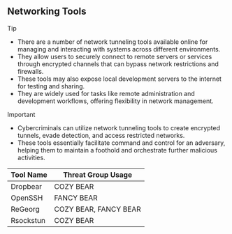 ## Networking Tools

> [!TIP]
> - There are a number of network tunneling tools available online for managing and interacting with systems across different environments.
> - They allow users to securely connect to remote servers or services through encrypted channels that can bypass network restrictions and firewalls.
> - These tools may also expose local development servers to the internet for testing and sharing.
> - They are widely used for tasks like remote administration and development workflows, offering flexibility in network management.

> [!IMPORTANT]
> - Cybercriminals can utilize network tunneling tools to create encrypted tunnels, evade detection, and access restricted networks.
> - These tools essentially facilitate command and control for an adversary, helping them to maintain a foothold and orchestrate further malicious activities.

| Tool Name | Threat Group Usage |
|---|---|
| Dropbear | COZY BEAR |
| OpenSSH | FANCY BEAR |
| ReGeorg | COZY BEAR, FANCY BEAR |
| Rsockstun | COZY BEAR |
